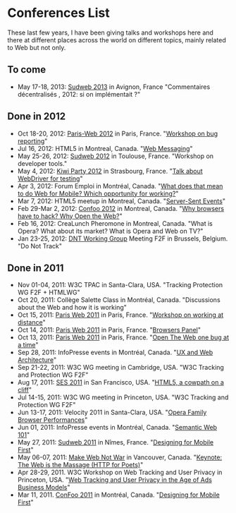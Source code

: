 # Conferences List #

These last few years, I have been giving talks and workshops here and there at different places across the world on different topics, mainly related to Web but not only.

## To come ##

* May 17-18, 2013: [Sudweb 2013](http://sudweb.fr/2013/) in Avignon, France "Commentaires décentralisés , 2012: si on implémentait ?"

## Done in 2012 ##

* Oct 18-20, 2012: [Paris-Web 2012](http://www.paris-web.fr/2012/) in Paris, France. "[Workshop on bug reporting](http://lanyrd.com/2012/parisweb/sxrcm/)"
* Jul 16, 2012: HTML5 in Montreal, Canada. "[Web Messaging](http://www.la-grange.net/2012/07/16/web-messaging-talk/)"
* May 25-26, 2012: [Sudweb 2012](http://sudweb.fr/2012/) in  Toulouse, France. "Workshop on developer tools."
* May 4, 2012: [Kiwi Party 2012](http://2012.kiwiparty.fr/) in Strasbourg, France. "[Talk about WebDriver for testing](http://www.la-grange.net/2012/05/04/webdriver-kiwi-talk/)"
* Apr 3, 2012: Forum Emploi in Montréal, Canada. "[What does that mean to do Web for Mobile? Which opportunity for working?](http://www.la-grange.net/2012/04/03/mobile-mtl-talk/)"
* Mar 7, 2012: HTML5 meetup in Montreal, Canada. "[Server-Sent Events](http://www.la-grange.net/2012/03/07/server-sent-events-talk/)"
* Feb 29-Mar 2, 2012: [Confoo 2012](http://confoo.ca/en/2012/) in Montreal, Canada. "[Why browsers have to hack? Why Open the Web?](http://www.la-grange.net/2012/02/29/opentheweb-talk/)"
* Feb 16, 2012: CreaLunch Pheromone in Montreal, Canada. "What is Opera? What about its market? What is Opera and Web on TV?"
* Jan 23-25, 2012: [DNT Working Group](http://www.w3.org/2011/tracking-protection/) Meeting F2F in Brussels, Belgium. "Do Not Track"

## Done in 2011 ##

* Nov 01-04, 2011: W3C TPAC in Santa-Clara, USA. "Tracking Protection WG F2F + HTMLWG"
* Oct 20, 2011: Collège Salette Class in Montréal, Canada. "Discussions about the Web and how it is working"
* Oct 15, 2011: [Paris Web 2011](http://www.paris-web.fr/2011/) in Paris, France. "[Workshop on working at distance](https://github.com/karlcow/travailtech)"
* Oct 14, 2011: [Paris Web 2011](http://www.paris-web.fr/2011/) in Paris, France. "[Browsers Panel](http://www.paris-web.fr/2011/conferences/table-ronde-des-navigateurs.php)"
* Oct 13, 2011: [Paris Web 2011](http://www.paris-web.fr/2011/) in Paris, France. "[Open The Web one bug at a time](http://www.paris-web.fr/2011/conferences/ouvrir-le-web-un-bug-a-la-fois.php)"
* Sep 28, 2011: InfoPresse events in Montréal, Canada. "[UX and Web Architecture](http://www.la-grange.net/2011/09/28/webarch-ux-talk/)"
* Sep 21-22, 2011: W3C WG meeting in Cambridge, USA. "W3C Tracking and Protection WG F2F"
* Aug 17, 2011: [SES 2011](http://www.searchenginestrategies.com/archives/2011/sanfrancisco/) in San Francisco, USA. "[HTML5, a cowpath on a cliff](http://www.la-grange.net/2011/08/17/html5-ses-slides/)"
* Jul 14-15, 2011: W3C WG meeting in Princeton, USA. "W3C Tracking and Protection WG F2F"
* Jun 13-17, 2011: Velocity 2011 in Santa-Clara, USA. "[Opera Family Browser Performances](http://fr.slideshare.net/karlcow/velocity-2011-opera-family-8367487)"
* Jun 01, 2011: InfoPresse events in Montréal, Canada. "[Semantic Web 101](http://fr.slideshare.net/karlcow/le-web-des-donnes-8175294)"
* May 27, 2011: [Sudweb 2011](http://sudweb.fr/2011/) in Nîmes, France. "[Designing for Mobile First](http://fr.slideshare.net/karlcow/penser-mobile-contenu)"
* May 06-07, 2011: [Make Web Not War](http://www.webnotwar.ca/lookin-back/ftw/) in Vancouver, Canada. "[Keynote: The Web is the Massage (HTTP for Poets)](http://fr.slideshare.net/karlcow/the-web-is-the-massage-http-for-poets)"
* Apr 28-29, 2011. W3C Workshop on Web Tracking and User Privacy in Princeton, USA. "[Web Tracking and User Privacy in the Age of Ads Business Models](http://www.w3.org/2011/track-privacy/papers/Opera.html)"
* Mar 11, 2011. [ConFoo 2011](http://confoo.ca/en/2011/) in Montréal, Canada. "[Designing for Mobile First](http://fr.slideshare.net/karlcow/think-mobile-first-then-enhance)"